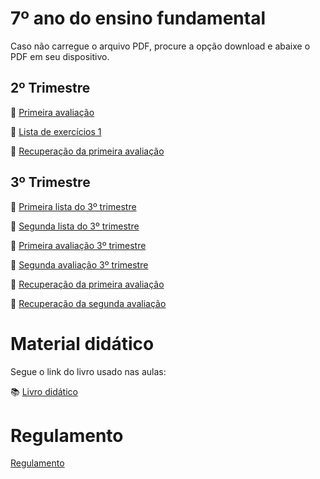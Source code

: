 # 7º ano do ensino fundamental
Caso não carregue o arquivo PDF, procure a opção download e abaixe o PDF em seu dispositivo.
## 2º Trimestre 
:page_facing_up: [Primeira avaliação](https://github.com/RafaelDexter/Bento/blob/main/7ano/avaliacao1.pdf)

:page_facing_up: [Lista de exercícios 1](https://github.com/RafaelDexter/Bento/blob/main/7ano/trab1.pdf)

:page_facing_up: [Recuperação da primeira avaliação](https://carrefourbr.vtexassets.com/arquivos/ids/9360498/29686818799646.jpg)

## 3º Trimestre

:page_facing_up: [Primeira lista do 3º trimestre](https://github.com/RafaelDexter/Bento/blob/main/7ano/3tri-lista-1.pdf)

:page_facing_up: [Segunda lista do 3º trimestre](https://carrefourbr.vtexassets.com/arquivos/ids/9360498/29686818799646.jpg)

:page_facing_up: [Primeira avaliação 3º trimestre](https://carrefourbr.vtexassets.com/arquivos/ids/9360498/29686818799646.jpg)

:page_facing_up: [Segunda avaliação 3º trimestre](https://carrefourbr.vtexassets.com/arquivos/ids/9360498/29686818799646.jpg)

:page_facing_up: [Recuperação da primeira avaliação](https://carrefourbr.vtexassets.com/arquivos/ids/9360498/29686818799646.jpg)

:page_facing_up: [Recuperação da segunda avaliação](https://carrefourbr.vtexassets.com/arquivos/ids/9360498/29686818799646.jpg)

# Material didático
Segue o link do livro usado nas aulas:

:books: [Livro didático](https://issuu.com/editoraftd/docs/a-conquista-da-matematica-mp-7_divulgacao)

# Regulamento

[Regulamento](https://github.com/RafaelDexter/Bento/blob/main/Regulamento.pdf)
